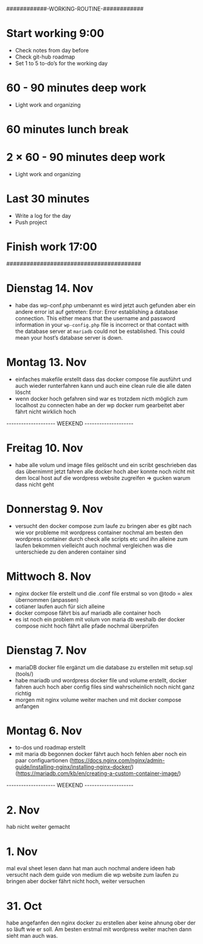 ############-WORKING-ROUTINE-############
# Start working 9:00
* Check notes from day before
* Check git-hub roadmap
* Set 1 to 5 to-do’s for the working day
# 60 - 90 minutes deep work
* Light work and organizing
# 60 minutes lunch break
# 2 × 60 - 90 minutes deep work
* Light work and organizing
# Last 30 minutes
* Write a log for the day
* Push project
# Finish work 17:00
########################################
# Dienstag 14. Nov
- habe das wp-conf.php umbenannt es wird jetzt auch gefunden aber ein andere error ist auf getreten:
Error: Error establishing a database connection. This either means that the username and password information in your `wp-config.php` file is incorrect or that contact with the database server at `mariadb` could not be established. This could mean your host’s database server is down.

# Montag 13. Nov
- einfaches makefile erstellt dass das docker compose file ausführt und auch wieder runterfahren kann
und auch eine clean rule die alle daten löscht
- wenn docker hoch gefahren sind war es trotzdem nicth möglich zum localhost zu connecten habe an der
wp docker rum gearbeitet aber fährt nicht wirklich hoch

-------------------- WEEKEND --------------------
# Freitag 10. Nov
- habe alle volum und image files gelöscht und ein scribt geschrieben das das übernimmt jetzt fahren alle docker hoch aber konnte noch nicht mit dem local host auf die wordpress website zugreifen => gucken warum dass nicht geht

# Donnerstag 9. Nov
- versucht den docker compose zum laufe zu bringen aber es gibt nach wie vor probleme mit wordpress container
nochmal am besten den wordpress container durch check alle scripts etc und ihn alleine zum laufen bekommen
vielleicht auch nochmal vergleichen was die unterschiede zu den anderen container sind

# Mittwoch 8. Nov
- nginx docker file erstellt und die .conf file erstmal so von @todo = alex übernommen (anpassen)
- cotianer laufen auch für sich alleine
- docker compose fährt bis auf mariadb alle container hoch
- es ist noch ein problem mit volum von maria db weshalb der docker compose nicht hoch fährt
alle pfade nochmal überprüfen

# Dienstag 7. Nov
- mariaDB docker file ergänzt um die database zu erstellen mit setup.sql (tools/)
- habe mariadb und wordpress docker file und volume erstellt, docker fahren auch hoch
aber config files sind wahrscheinlich noch nicht ganz richtig
- morgen mit nginx volume weiter machen und mit docker compose anfangen

# Montag 6. Nov
- to-dos und roadmap erstellt
- mit maria db begonnen docker fährt auch hoch fehlen aber noch ein paar configuartionen
(https://docs.nginx.com/nginx/admin-guide/installing-nginx/installing-nginx-docker/)
(https://mariadb.com/kb/en/creating-a-custom-container-image/)

-------------------- WEEKEND --------------------
# 2. Nov
hab nicht weiter gemacht

# 1. Nov
mal eval sheet lesen dann hat man auch nochmal andere ideen
hab versucht nach dem guide von medium die wp website zum laufen zu bringen aber docker
fährt nicht hoch, weiter versuchen

# 31. Oct
habe angefanfen den nginx docker zu erstellen aber keine ahnung
ober der so läuft wie er soll.
Am besten erstmal mit wordpress weiter machen dann sieht man auch was.

